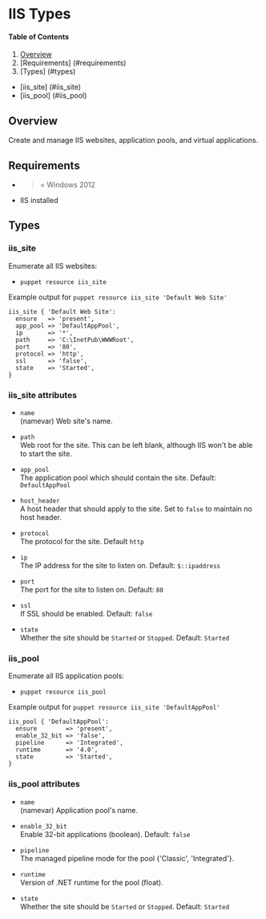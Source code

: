 # IIS Types

#### Table of Contents
1. [Overview](#overview)
1. [Requirements] (#requirements)
1. [Types] (#types)
  * [iis_site] (#iis_site)
  * [iis_pool] (#iis_pool)

## Overview

Create and manage IIS websites, application pools, and virtual applications.

## Requirements

- >= Windows 2012
- IIS installed

## Types

### iis_site

Enumerate all IIS websites:
* `puppet resource iis_site`<br />

Example output for `puppet resource iis_site 'Default Web Site'`
```
iis_site { 'Default Web Site':
  ensure   => 'present',
  app_pool => 'DefaultAppPool',
  ip       => '*',
  path     => 'C:\InetPub\WWWRoot',
  port     => '80',
  protocol => 'http',
  ssl      => 'false',
  state    => 'Started',
}
```

### iis_site attributes

* `name`<br />
(namevar) Web site's name.

* `path`<br />
Web root for the site.  This can be left blank, although IIS won't
be able to start the site.

* `app_pool`<br />
The application pool which should contain the site. Default: `DefaultAppPool`

* `host_header`<br />
A host header that should apply to the site. Set to `false` to maintain
no host header.

* `protocol`<br />
The protocol for the site. Default `http`

* `ip`<br />
The IP address for the site to listen on. Default: `$::ipaddress`

* `port`<br />
The port for the site to listen on. Default: `80`

* `ssl`<br />
If SSL should be enabled. Default: `false`

* `state` <br />
Whether the site should be `Started` or `Stopped`.  Default: `Started`

### iis_pool

Enumerate all IIS application pools:
* `puppet resource iis_pool`<br />

Example output for `puppet resource iis_site 'DefaultAppPool'`
```
iis_pool { 'DefaultAppPool':
  ensure        => 'present',
  enable_32_bit => 'false',
  pipeline      => 'Integrated',
  runtime       => '4.0',
  state         => 'Started',
}
```

### iis_pool attributes

* `name`<br />
(namevar) Application pool's name.

* `enable_32_bit`<br />
Enable 32-bit applications (boolean). Default: `false`

* `pipeline`<br />
The managed pipeline mode for the pool {'Classic', 'Integrated'}.

* `runtime`<br />
Version of .NET runtime for the pool (float).

* `state` <br />
Whether the site should be `Started` or `Stopped`.  Default: `Started`
